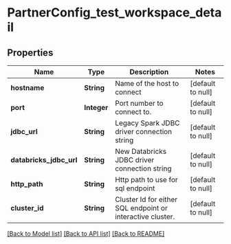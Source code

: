 # PartnerConfig_test_workspace_detail
## Properties

| Name | Type | Description | Notes |
|------------ | ------------- | ------------- | -------------|
| **hostname** | **String** | Name of the host to connect | [default to null] |
| **port** | **Integer** | Port number to connect to. | [default to null] |
| **jdbc\_url** | **String** | Legacy Spark JDBC driver connection string | [default to null] |
| **databricks\_jdbc\_url** | **String** | New Databricks JDBC driver connection string | [default to null] |
| **http\_path** | **String** | Http path to use for sql endpoint | [default to null] |
| **cluster\_id** | **String** | Cluster Id for either SQL endpoint or interactive cluster. | [default to null] |

[[Back to Model list]](../README.md#documentation-for-models) [[Back to API list]](../README.md#documentation-for-api-endpoints) [[Back to README]](../README.md)

